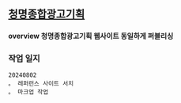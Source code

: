 ## [청명종합광고기획](https://cmcm.co.kr/)
#### overview 청명종합광고기획 웹사이트 동일하게 퍼블리싱

### 작업 일지
```
20240802
。 레퍼런스 사이트 서치
。 마크업 작업
```
